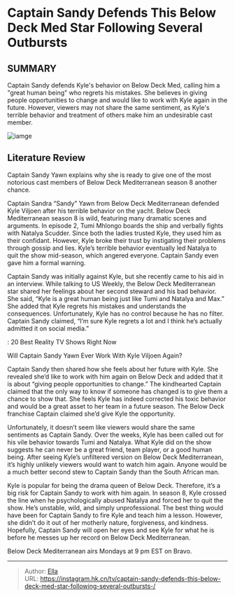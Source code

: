 # Captain Sandy Defends This Below Deck Med Star Following Several Outbursts 


## SUMMARY 



  Captain Sandy defends Kyle&#39;s behavior on Below Deck Med, calling him a &#34;great human being&#34; who regrets his mistakes.   She believes in giving people opportunities to change and would like to work with Kyle again in the future.   However, viewers may not share the same sentiment, as Kyle&#39;s terrible behavior and treatment of others make him an undesirable cast member.  

![iamge](https://static1.srcdn.com/wordpress/wp-content/uploads/2023/12/below-deck-med-captain-sandy-yawn.jpg)

## Literature Review
Captain Sandy Yawn explains why she is ready to give one of the most notorious cast members of Below Deck Mediterranean season 8 another chance.




Captain Sandra “Sandy” Yawn from Below Deck Mediterranean defended Kyle Viljoen after his terrible behavior on the yacht. Below Deck Mediterranean season 8 is wild, featuring many dramatic scenes and arguments. In episode 2, Tumi Mhlongo boards the ship and verbally fights with Natalya Scudder. Since both the ladies trusted Kyle, they used him as their confidant. However, Kyle broke their trust by instigating their problems through gossip and lies. Kyle’s terrible behavior eventually led Natalya to quit the show mid-season, which angered everyone. Captain Sandy even gave him a formal warning.




Captain Sandy was initially against Kyle, but she recently came to his aid in an interview. While talking to US Weekly, the Below Deck Mediterranean star shared her feelings about her second steward and his bad behavior. She said, “Kyle is a great human being just like Tumi and Natalya and Max.” She added that Kyle regrets his mistakes and understands the consequences. Unfortunately, Kyle has no control because he has no filter. Captain Sandy claimed, “I’m sure Kyle regrets a lot and I think he’s actually admitted it on social media.” 

 : 20 Best Reality TV Shows Right Now


 Will Captain Sandy Yawn Ever Work With Kyle Viljoen Again? 
          

Captain Sandy then shared how she feels about her future with Kyle. She revealed she’d like to work with him again on Below Deck and added that it is about “giving people opportunities to change.” The kindhearted Captain claimed that the only way to know if someone has changed is to give them a chance to show that. She feels Kyle has indeed corrected his toxic behavior and would be a great asset to her team in a future season. The Below Deck franchise Captain claimed she’d give Kyle the opportunity.




Unfortunately, it doesn’t seem like viewers would share the same sentiments as Captain Sandy. Over the weeks, Kyle has been called out for his vile behavior towards Tumi and Natalya. What Kyle did on the show suggests he can never be a great friend, team player, or a good human being. After seeing Kyle’s unfiltered version on Below Deck Mediterranean, it’s highly unlikely viewers would want to watch him again. Anyone would be a much better second stew to Captain Sandy than the South African man.

Kyle is popular for being the drama queen of Below Deck. Therefore, it’s a big risk for Captain Sandy to work with him again. In season 8, Kyle crossed the line when he psychologically abused Natalya and forced her to quit the show. He’s unstable, wild, and simply unprofessional. The best thing would have been for Captain Sandy to fire Kyle and teach him a lesson. However, she didn’t do it out of her motherly nature, forgiveness, and kindness. Hopefully, Captain Sandy will open her eyes and see Kyle for what he is before he messes up her record on Below Deck Mediterranean.






Below Deck Mediterranean airs Mondays at 9 pm EST on Bravo.






---

> Author: [Ella](https://instagram.hk.cn/)  
> URL: https://instagram.hk.cn/tv/captain-sandy-defends-this-below-deck-med-star-following-several-outbursts-/  

